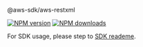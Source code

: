 @aws-sdk/aws-restxml

[![NPM version](https://img.shields.io/npm/v/@aws-sdk/aws-restxml/beta.svg)](https://www.npmjs.com/package/@aws-sdk/aws-restxml)
[![NPM downloads](https://img.shields.io/npm/dm/@aws-sdk/aws-restxml.svg)](https://www.npmjs.com/package/@aws-sdk/aws-restxml)

For SDK usage, please step to [SDK reademe](https://github.com/aws/aws-sdk-js-v3).
